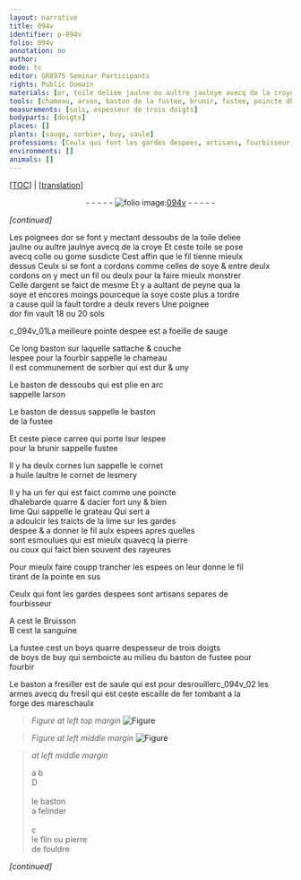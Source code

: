 ```yaml
---
layout: narrative
title: 094v
identifier: p-094v
folio: 094v
annotation: no
author:
mode: tc
editor: GR8975 Seminar Participants
rights: Public Domain
materials: [or, toile deliee jaulne ou aultre jaulnye avecq de la croye, toile, colle, gome, fil, soye, argent, or fin, foeille de sauge, sorbier, huile, esmery, fer, acier fort uny & bien lime, pierre, coux, sanguine, boys, boys de buy, fresiller, saule, fresil, escaille de fer, flin, pierre de fouldre]
tools: [chameau, arson, baston de la fustee, brunir, fustee, poincte dhalebarde, lime, grateau, pierre, coux, baston a fresiller, forge des mareschaulx, banc des fourreaux, baston a felinder, flin, pierre de fouldre]
measurements: [sols, espesseur de trois doigts]
bodyparts: [doigts]
places: []
plants: [sauge, sorbier, buy, saule]
professions: [Ceulx qui font les gardes despees, artisans, fourbisseur, mareschaulx]
environments: []
animals: []
---
```


 <p><a href="{{ site.baseurl }}/diplomatic/">[TOC]</a> | <a href="{{ site.baseurl }}/texts/p-094v_tl/" target="_blank">[translation]</a></p><div class="folio" align="center">- - - - - <a href="http://gallica.bnf.fr/ark:/12148/btv1b10500001g/f194.image" target="_blank"><img src="https://cu-mkp.github.io/2017-workshop-edition/assets/photo-icon.png" alt="folio image: " style="display:inline-block; margin-bottom:-3px;"/>094v</a> - - - - - </div>  
 
*[continued]*
  
Les poignees d<span class="m">or</span> se font y mectant dessoubs de la <span class="m">toile deliee<br/> jaulne ou aultre jaulnye avecq de la croye</span> Et ceste <span class="m">toile</span> se pose<br/> avecq <span class="m">colle</span> ou <span class="m">gome</span> susdicte Cest affin que le <span class="m">fil</span> tienne mieulx<br/> dessus Ceulx si se font a cordons co<span class="exp">mm</span>e celles de <span class="m">soye</span> & entre deulx<br/> cordons on y mect un <span class="m">fil</span> ou deulx pour la faire mieulx monstrer<br/> Celle d<span class="m">argent</span> se faict de mesme Et y a aulta<span class="exp">n</span>t de peyne qua la<br/> <span class="m">soye</span> et encores moings pourceque la <span class="m">soye</span> coste plus a tordre<br/> a cause quil la fault tordre a deulx revers Une poignee<br/> d<span class="m">or fin</span> vault 18 ou 20 <span class="ms"><span class="cn">s<span class="exp">ols</span></span></span>
 
c_094v_01La meilleure pointe despee est a <span class="m">foeille de <span class="pa">sauge</span></span>
 
Ce long baston sur laquelle sattache & couche<br/> lespee pour la fourbir sappelle le <span class="tl">chameau</span><br/> il est communem<span class="exp">ent</span> de <span class="m"><span class="pa">sorbier</span></span> qui est dur & uny
 
Le baston de dessoubs qui est plie en arc<br/> sappelle l<span class="tl">arson</span>
 
Le baston de dessus sappelle le <span class="tl">baston<br/> de la fustee</span>
 
Et ceste piece carree qui port<span class="del"><span class="ill"></span></span>e <span class="del">l</span>sur lespee<br/> pour la <span class="tl">brunir</span> sappelle <span class="tl">fustee</span>
 
Il y ha deulx cornes lun sappelle le cornet<br/> a <span class="m">huile</span> laultre le cornet de l<span class="m">esmery</span>
 
Il y ha un <span class="m">fer</span> qui est faict co<span class="exp">mm</span>e une <span class="tl">poincte<br/> dhalebarde</span> quarre & d<span class="m">acier fort uny & bien<br/> <span class="tl">lime</span></span> Qui sappelle le <span class="tl">grateau</span> Qui sert a<br/> a adoulcir les traicts de la <span class="tl">lime</span> sur les gardes<br/> despee & a donner le fil aulx espees apres quelles<br/> sont esmoulues qui est mieulx quavecq la <span class="tl"><span class="m">pierre</span></span><br/> ou <span class="tl"><span class="m">coux</span></span> qui faict bien souvent des rayeures
 
Pour mieulx faire <span class="del">coupp</span> trancher les espees on leur donne le fil<br/> tirant de la pointe en sus
 
<span class="pro">Ceulx qui font les gardes despees</span> sont <span class="pro">artisans</span> separes de<br/> <span class="pro">fourbisseur</span>
 
A cest le Bruisson<br/> B cest la <span class="m">sanguine</span>
 
La <span class="tl">fustee</span> cest un <span class="m">boys</span> quarre d<span class="ms">espesseur de trois <span class="bp">doigts</span></span><br/> de <span class="m">boys de <span class="pa">buy</span></span> qui semboicte au milieu du baston <span class="add">de <span class="tl">fustee</span> pour<br/> fourbir</span>
 
Le <span class="tl">baston a <span class="m">fresiller</span></span> est de <span class="m"><span class="pa">saule</span></span> qui est pour desrouillerc_094v_02 les<br/> armes avecq du <span class="m">fresil</span> qui est ceste <span class="m">escaille de fer</span> tombant a la<br/> <span class="tl">forge des <span class="pro">mareschaulx</span></span>
 
> *Figure*
> *at left top margin*
> <a href="https://drive.google.com/open?id=0B9-oNrvWdlO5Q29MTEVLUGE5RGs" target="_blank"><img src="https://cu-mkp.github.io/GR8975-edition/assets/photo-icon.png" alt="Figure" style="display:inline-block; margin-bottom:-3px;"/></a>
 
> *Figure*
> *at left middle margin*
> <a href="https://drive.google.com/open?id=0B9-oNrvWdlO5OEQ3OEFSNnEzeE0" target="_blank"><img src="https://cu-mkp.github.io/GR8975-edition/assets/photo-icon.png" alt="Figure" style="display:inline-block; margin-bottom:-3px;"/></a>
 
> *at left middle margin*
> 
> 
>    a b<br/> D<br/> <br/> le <span class="tl">baston<br/> a felinder</span><br/> <br/> c<br/> le <span class="tl"><span class="m">flin</span></span> ou <span class="tl"><span class="m">pierre<br/> de fouldre</span></span>
 
*[continued]*
 
 
